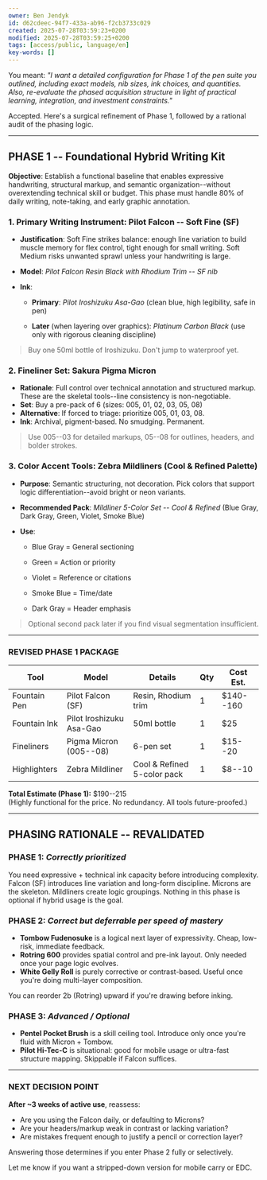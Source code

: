 ```yaml
---
owner: Ben Jendyk
id: d62cdeec-94f7-433a-ab96-f2cb3733c029
created: 2025-07-28T03:59:23+0200
modified: 2025-07-28T03:59:25+0200
tags: [access/public, language/en]
key-words: []
---
```


You meant: _"I want a detailed configuration for Phase 1 of the pen suite you outlined, including exact models, nib sizes, ink choices, and quantities. Also, re-evaluate the phased acquisition structure in light of practical learning, integration, and investment constraints."_

Accepted. Here's a surgical refinement of Phase 1, followed by a rational audit of the phasing logic.

* * *

## PHASE 1 -- **Foundational Hybrid Writing Kit**

**Objective**: Establish a functional baseline that enables expressive handwriting, structural markup, and semantic organization--without overextending technical skill or budget. This phase must handle 80% of daily writing, note-taking, and early graphic annotation.

### 1. **Primary Writing Instrument: Pilot Falcon -- Soft Fine (SF)**
- **Justification**: Soft Fine strikes balance: enough line variation to build muscle memory for flex control, tight enough for small writing. Soft Medium risks unwanted sprawl unless your handwriting is large.
- **Model**: _Pilot Falcon Resin Black with Rhodium Trim -- SF nib_
- **Ink**:

    - **Primary**: _Pilot Iroshizuku Asa-Gao_ (clean blue, high legibility, safe in pen)

    - **Later** (when layering over graphics): _Platinum Carbon Black_ (use only with rigorous cleaning discipline)

> Buy one 50ml bottle of Iroshizuku. Don't jump to waterproof yet.

### 2. **Fineliner Set: Sakura Pigma Micron**

- **Rationale**: Full control over technical annotation and structured markup. These are the skeletal tools--line consistency is non-negotiable.
- **Set**: Buy a pre-pack of 6 (sizes: 005, 01, 02, 03, 05, 08)
- **Alternative**: If forced to triage: prioritize 005, 01, 03, 08.
- **Ink**: Archival, pigment-based. No smudging. Permanent.

> Use 005--03 for detailed markups, 05--08 for outlines, headers, and bolder strokes.

### 3. **Color Accent Tools: Zebra Mildliners (Cool & Refined Palette)**

- **Purpose**: Semantic structuring, not decoration. Pick colors that support logic differentiation--avoid bright or neon variants.
- **Recommended Pack**: _Mildliner 5-Color Set -- Cool & Refined_ (Blue Gray, Dark Gray, Green, Violet, Smoke Blue)
- **Use**:

    - Blue Gray = General sectioning

    - Green = Action or priority

    - Violet = Reference or citations

    - Smoke Blue = Time/date

    - Dark Gray = Header emphasis

> Optional second pack later if you find visual segmentation insufficient.

* * *

### REVISED PHASE 1 PACKAGE

| Tool | Model | Details | Qty | Cost Est. | 
| ---- | ---- | ---- | ---- | ----  |
| Fountain Pen | Pilot Falcon (SF) | Resin, Rhodium trim | 1 | $140--160 | 
| Fountain Ink | Pilot Iroshizuku Asa-Gao | 50ml bottle | 1 | $25 | 
| Fineliners | Pigma Micron (005--08) | 6-pen set | 1 | $15--20 | 
| Highlighters | Zebra Mildliner | Cool & Refined 5-color pack | 1 | $8--10 | 

**Total Estimate (Phase 1):** $190--215  
(Highly functional for the price. No redundancy. All tools future-proofed.)

* * *

## PHASING RATIONALE -- REVALIDATED

### PHASE 1: _Correctly prioritized_

You need expressive + technical ink capacity before introducing complexity. Falcon (SF) introduces line variation and long-form discipline. Microns are the skeleton. Mildliners create logic groupings. Nothing in this phase is optional if hybrid usage is the goal.

### PHASE 2: _Correct but deferrable per speed of mastery_

- **Tombow Fudenosuke** is a logical next layer of expressivity. Cheap, low-risk, immediate feedback.
- **Rotring 600** provides spatial control and pre-ink layout. Only needed once your page logic evolves.
- **White Gelly Roll** is purely corrective or contrast-based. Useful once you're doing multi-layer composition.

You can reorder 2b (Rotring) upward if you're drawing before inking.

### PHASE 3: _Advanced / Optional_

- **Pentel Pocket Brush** is a skill ceiling tool. Introduce only once you're fluid with Micron + Tombow.
- **Pilot Hi-Tec-C** is situational: good for mobile usage or ultra-fast structure mapping. Skippable if Falcon suffices.
* * *

### NEXT DECISION POINT

**After ~3 weeks of active use**, reassess:

- Are you using the Falcon daily, or defaulting to Microns?
- Are your headers/markup weak in contrast or lacking variation?
- Are mistakes frequent enough to justify a pencil or correction layer?

Answering those determines if you enter Phase 2 fully or selectively.

Let me know if you want a stripped-down version for mobile carry or EDC.